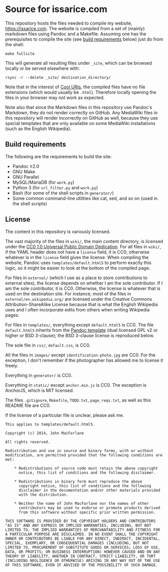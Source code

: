 # Source for issarice.com

This repository hosts the files needed to compile my website,
<https://issarice.com>.  The website is compiled from a set of (mainly)
markdown files using Pandoc and a Makefile. Assuming one has the prerequisites
to compile the site (see [build requirements](#build-requirements) below) just
do from the shell:

    make fullsite

This will generate all resulting files under `_site`, which can be browsed
locally or be served elsewhere with:

    rsync -r --delete _site/ destination_directory/

Note that in the interest of [Cool URIs][cool], the compiled files have no file
extensions (which would usually be `.html`).  Therefore locally opening the files
in your browser may not work as expected.

Note also that since the Markdown files in this repository use Pandoc's
Markdown, they do not render correctly on GitHub.
Any MediaWiki files in this repository will render incorrectly on GitHub as
well, because they use special templates that are only available on some
MediaWiki installations (such as the English Wikipedia).

## Build requirements

The following are the requirements to build the site:

- Pandoc ≥2.0
- GNU Make
- GNU Parallel
- MySQL/MariaDB (for `work.py`)
- Python 3 (for `url_filter.py` and `work.py`)
- Bash (for some of the shell scripts in `generator/`)
- Some common command-line utilities like cat, sed, and so on (used in the
  shell scripts)

## License

The content in this repository is variously licensed.

The vast majority of the files in `wiki/`, the main content directory, is
licensed under the [CC0 1.0 Universal Public Domain Dedication][cc0].
For all files in `wiki/`, if the YAML header does not have a `license` field,
it is CC0; otherwise whatever is in the `license` field gives the license.
When compiling the website, Pandoc uses `templates/default.html5` to perform
exactly this logic, so it might be easier to look at the bottom of the compiled
page.

For files in `external/` (which I use as a place to store contributions to
external sites), the license depends on whether I am the sole contributor.
If I am the sole contributor, it is CC0.
Otherwise, the license is whatever that is used on the destination site.
For instance, most of the files in `external/en.wikipedia.org/` are licensed
under the Creative Commons Attribution-ShareAlike License because that is what
the English Wikipedia uses and I often incorporate edits from others when
writing Wikipedia pages.

For files in `templates/`, everything except `default.html5` is CC0.
The file `default.html5` inherits from the [Pandoc template][pd_html5] (dual
licensed GPL v2 or higher or BSD 3-clause); the BSD 3-clause license is
reproduced below.

The sole file in `css/`, `default.css`, is CC0.

All the files in `images/` except `identification-photo.jpg` are CC0.
For the exception, I don't remember if the photographer has allowed me to
license it freely.

Everything in `generator/` is CC0.

Everything in `static/` except `anchor.min.js` is CC0.
The exception is AnchorJS, which is MIT licensed.

The files `.gitignore`, `Makefile`, `TODO.txt`, `page_reqs.txt`, as well as
this README file are CC0.

If the license of a particular file is unclear, please ask me.

```
This applies to templates/default.html5.

Copyright (c) 2014, John MacFarlane

All rights reserved.

Redistribution and use in source and binary forms, with or without
modification, are permitted provided that the following conditions are met:

    * Redistributions of source code must retain the above copyright
      notice, this list of conditions and the following disclaimer.

    * Redistributions in binary form must reproduce the above
      copyright notice, this list of conditions and the following
      disclaimer in the documentation and/or other materials provided
      with the distribution.

    * Neither the name of John MacFarlane nor the names of other
      contributors may be used to endorse or promote products derived
      from this software without specific prior written permission.

THIS SOFTWARE IS PROVIDED BY THE COPYRIGHT HOLDERS AND CONTRIBUTORS
"AS IS" AND ANY EXPRESS OR IMPLIED WARRANTIES, INCLUDING, BUT NOT
LIMITED TO, THE IMPLIED WARRANTIES OF MERCHANTABILITY AND FITNESS FOR
A PARTICULAR PURPOSE ARE DISCLAIMED. IN NO EVENT SHALL THE COPYRIGHT
OWNER OR CONTRIBUTORS BE LIABLE FOR ANY DIRECT, INDIRECT, INCIDENTAL,
SPECIAL, EXEMPLARY, OR CONSEQUENTIAL DAMAGES (INCLUDING, BUT NOT
LIMITED TO, PROCUREMENT OF SUBSTITUTE GOODS OR SERVICES; LOSS OF USE,
DATA, OR PROFITS; OR BUSINESS INTERRUPTION) HOWEVER CAUSED AND ON ANY
THEORY OF LIABILITY, WHETHER IN CONTRACT, STRICT LIABILITY, OR TORT
(INCLUDING NEGLIGENCE OR OTHERWISE) ARISING IN ANY WAY OUT OF THE USE
OF THIS SOFTWARE, EVEN IF ADVISED OF THE POSSIBILITY OF SUCH DAMAGE.
```

[cc0]: https://creativecommons.org/publicdomain/zero/1.0/
[cool]: http://www.w3.org/TR/cooluris/
[pd_html5]: https://github.com/jgm/pandoc-templates/blob/master/default.html5
